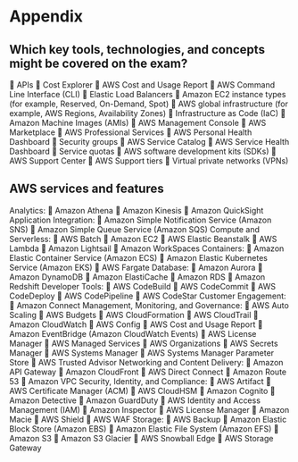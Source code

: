 # Appendix
## Which key tools, technologies, and concepts might be covered on the exam?
 APIs
 Cost Explorer
 AWS Cost and Usage Report
 AWS Command Line Interface (CLI)
 Elastic Load Balancers
 Amazon EC2 instance types (for example, Reserved, On-Demand, Spot)
 AWS global infrastructure (for example, AWS Regions, Availability Zones)
 Infrastructure as Code (IaC)
 Amazon Machine Images (AMIs)
 AWS Management Console
 AWS Marketplace
 AWS Professional Services
 AWS Personal Health Dashboard
 Security groups
 AWS Service Catalog
 AWS Service Health Dashboard
 Service quotas
 AWS software development kits (SDKs)
 AWS Support Center
 AWS Support tiers
 Virtual private networks (VPNs)

## AWS services and features
Analytics:
     Amazon Athena
     Amazon Kinesis
     Amazon QuickSight
Application Integration:
     Amazon Simple Notification Service (Amazon SNS)
     Amazon Simple Queue Service (Amazon SQS)
Compute and Serverless:
     AWS Batch
     Amazon EC2
     AWS Elastic Beanstalk
     AWS Lambda
     Amazon Lightsail
     Amazon WorkSpaces
Containers:
     Amazon Elastic Container Service (Amazon ECS)
     Amazon Elastic Kubernetes Service (Amazon EKS)
     AWS Fargate
Database:
     Amazon Aurora
     Amazon DynamoDB
     Amazon ElastiCache
     Amazon RDS
     Amazon Redshift
Developer Tools:
     AWS CodeBuild
     AWS CodeCommit
     AWS CodeDeploy
     AWS CodePipeline
     AWS CodeStar
Customer Engagement:
     Amazon Connect
Management, Monitoring, and Governance:
     AWS Auto Scaling
     AWS Budgets
     AWS CloudFormation
     AWS CloudTrail
     Amazon CloudWatch
     AWS Config
     AWS Cost and Usage Report
     Amazon EventBridge (Amazon CloudWatch Events)
     AWS License Manager
     AWS Managed Services
     AWS Organizations
     AWS Secrets Manager
     AWS Systems Manager
     AWS Systems Manager Parameter Store
     AWS Trusted Advisor
Networking and Content Delivery:
     Amazon API Gateway
     Amazon CloudFront
     AWS Direct Connect
     Amazon Route 53
     Amazon VPC
Security, Identity, and Compliance:
     AWS Artifact
     AWS Certificate Manager (ACM)
     AWS CloudHSM
     Amazon Cognito
     Amazon Detective
     Amazon GuardDuty
     AWS Identity and Access Management (IAM)
     Amazon Inspector
     AWS License Manager
     Amazon Macie
     AWS Shield
     AWS WAF
Storage:
     AWS Backup
     Amazon Elastic Block Store (Amazon EBS)
     Amazon Elastic File System (Amazon EFS)
     Amazon S3
     Amazon S3 Glacier
     AWS Snowball Edge
     AWS Storage Gateway
